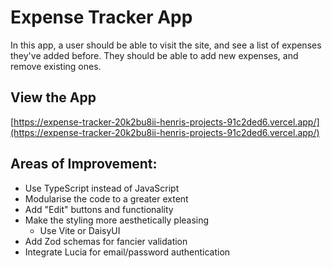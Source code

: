 # Expense Tracker App

In this app, a user should be able to visit the site, and see a list of expenses they've added before. They should be able to add new expenses, and remove existing ones.

## View the App

[https://expense-tracker-20k2bu8ii-henris-projects-91c2ded6.vercel.app/](https://expense-tracker-20k2bu8ii-henris-projects-91c2ded6.vercel.app/)

## Areas of Improvement:

- Use TypeScript instead of JavaScript
- Modularise the code to a greater extent
- Add "Edit" buttons and functionality
- Make the styling more aesthetically pleasing
  - Use Vite or DaisyUI
- Add Zod schemas for fancier validation
- Integrate Lucia for email/password authentication

